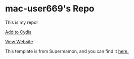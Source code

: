 # mac-user669's Repo
This is my repo!

[Add to Cydia](https://cydia.saurik.com/api/share#?source=https://mac-user669.github.io/repo)

[View Website](https://mac-user669.github.io)

This template is from Supermamon, and you can find it [here.](https://github.com/supermamon/Reposi3)
